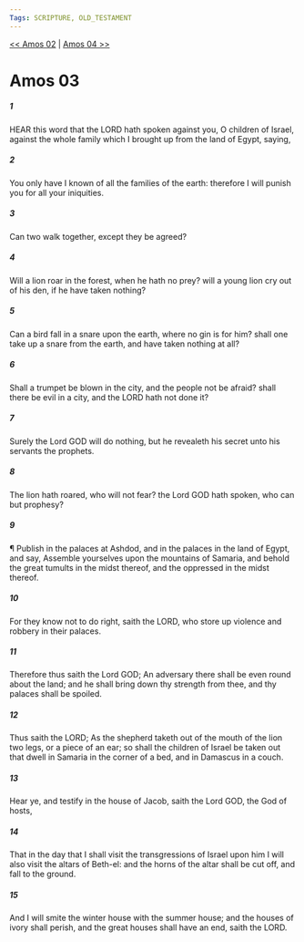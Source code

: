 ```yaml
---
Tags: SCRIPTURE, OLD_TESTAMENT
---
```


[<< Amos 02](OLD_TESTAMENT/30_Amos/Amos_02.md) | [Amos 04 >>](OLD_TESTAMENT/30_Amos/Amos_04.md)

# Amos 03

##### 1
 HEAR this word that the LORD hath spoken against you, O children of Israel, against the whole family which I brought up from the land of Egypt, saying,
##### 2
 You only have I known of all the families of the earth: therefore I will punish you for all your iniquities.
##### 3
 Can two walk together, except they be agreed?
##### 4
 Will a lion roar in the forest, when he hath no prey? will a young lion cry out of his den, if he have taken nothing?
##### 5
 Can a bird fall in a snare upon the earth, where no gin is for him? shall one take up a snare from the earth, and have taken nothing at all?
##### 6
 Shall a trumpet be blown in the city, and the people not be afraid? shall there be evil in a city, and the LORD hath not done it?
##### 7
 Surely the Lord GOD will do nothing, but he revealeth his secret unto his servants the prophets.
##### 8
 The lion hath roared, who will not fear? the Lord GOD hath spoken, who can but prophesy?
##### 9
 ¶ Publish in the palaces at Ashdod, and in the palaces in the land of Egypt, and say, Assemble yourselves upon the mountains of Samaria, and behold the great tumults in the midst thereof, and the oppressed in the midst thereof.
##### 10
 For they know not to do right, saith the LORD, who store up violence and robbery in their palaces.
##### 11
 Therefore thus saith the Lord GOD; An adversary there shall be even round about the land; and he shall bring down thy strength from thee, and thy palaces shall be spoiled.
##### 12
 Thus saith the LORD; As the shepherd taketh out of the mouth of the lion two legs, or a piece of an ear; so shall the children of Israel be taken out that dwell in Samaria in the corner of a bed, and in Damascus in a couch.
##### 13
 Hear ye, and testify in the house of Jacob, saith the Lord GOD, the God of hosts,
##### 14
 That in the day that I shall visit the transgressions of Israel upon him I will also visit the altars of Beth-el: and the horns of the altar shall be cut off, and fall to the ground.
##### 15
 And I will smite the winter house with the summer house; and the houses of ivory shall perish, and the great houses shall have an end, saith the LORD.
